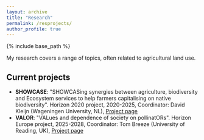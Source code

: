```yaml
---
layout: archive
title: "Research"
permalink: /resprojects/
author_profile: true
---
```


{% include base_path %}

My research covers a range of topics, often related to agricultural land use.

## Current projects

  - **SHOWCASE**: "SHOWCASing synergies between agriculture, biodiversity and Ecosystem services to help farmers capitalising on native biodiversity". Horizon 2020 project, 2020-2025, Coordinator: David Kleijn (Wageningen University, NL), [Project page](https://showcase-project.eu "SHOWCASE")
  - **VALOR**: "VALues and dependence of society on pollinatORs". Horizon Europe project, 2025-2028, Coordinator: Tom Breeze (University of Reading, UK), [Project page](http://valor-project.eu "VALOR") 
  